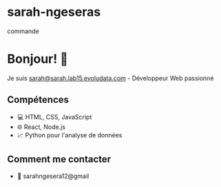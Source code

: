 # sarah-ngeseras
commande
# Bonjour! 👋
Je suis sarah@sarah.lab15.evoludata.com  - Développeur Web passionné

## Compétences
- 💻 HTML, CSS, JavaScript
- 🌐 React, Node.js
- 📈 Python pour l'analyse de données

## Comment me contacter
- 📧 sarahngesera12@gmail
